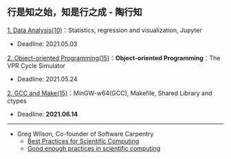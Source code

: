## 行是知之始，知是行之成 - 陶行知

[1. Data Analysis(10)](./P1)：Statistics, regression and visualization, Jupyter 

* Deadline: 2021.05.03

[2. Object-oriented Programming(15)](./P2)：**Object-oriented Programming**：The VPR Cycle Simulator  

* Deadline: 2021.05.24

[2. GCC and Make(15)](./P2)：MinGW-w64(GCC), Makefile, Shared Library and ctypes

* Deadline: **2021.06.14**

---

* Greg Wilson, Co-founder of Software Carpentry 
  * [Best Practices for Scientific Computing](https://journals.plos.org/plosbiology/article?id=10.1371/journal.pbio.1001745)
  * [Good enough practices in scientific computing](https://journals.plos.org/ploscompbiol/article?id=10.1371/journal.pcbi.1005510)



